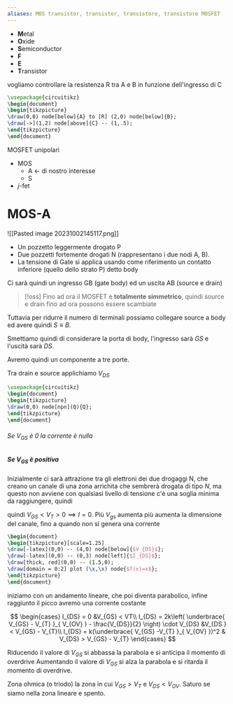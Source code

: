 ```yaml
---
aliases: MOS transistor, transistor, transistore, transistore MOSFET
---
```


- **M**etal
- **O**xide
- **S**emiconductor
- **F**
- **E**
- **T**ransistor

vogliamo controllare la resistenza R tra A e B in funzione dell'ingresso di C

```tikz
\usepackage{circuitikz}
\begin{document}
\begin{tikzpicture}
\draw(0,0) node[below]{A} to [R] (2,0) node[below]{B};
\draw[->](1,2) node[above]{C} -- (1,.5);
\end{tikzpicture}
\end{document}
```

MOSFET unipolari
- MOS
	- A <- di nostro interesse
	- S
- $j$-fet

# MOS-A
![[Pasted image 20231002145117.png]]
- Un pozzetto leggermente drogato P
- Due pozzetti fortemente drogati N (rappresentano i due nodi A, B).
- La tensione di Gate si applica usando come riferimento un contatto inferiore (quello dello strato P) detto body

Ci sarà quindi un ingresso GB (gate body) ed un uscita AB (source e drain)

>[!oss]
>Fino ad ora il MOSFET è **totalmente simmetrico**, quindi source e drain fino ad ora possono essere scambiate 

Tuttavia per ridurre il numero di terminali possiamo collegare source a body ed avere quindi $S \equiv B$.

Smettiamo quindi di considerare la porta di body, l'ingresso sarà $GS$ e l'uscità sarà $DS$.

Avremo quindi un componente a tre porte.

Tra drain e source applichiamo $V_{DS}$

```tikz
\usepackage{circuitikz}
\begin{document}
\begin{tikzpicture}
\draw(0,0) node[npn](Q){Q};
\end{tikzpicture}
\end{document}
```

###### Se $V_{GS}$ è 0 la corrente è nulla
##### Se $V_{GS}$ è positiva
Inizialmente ci sarà attrazione tra gli elettroni dei due drogaggi N, che creano un canale di una zona arrichita che sembrerà drogata di tipo $N$, ma questo non avviene con qualsiasi livello di tensione c'è una soglia minima da raggiungere, quindi

quindi $V_{GS} < V_{T} > 0 \implies I = 0$.
Più $V_{gs}$ aumenta più aumenta la dimensione del canale, fino a quando non si genera una corrente


```tikz
\begin{document}
\begin{tikzpicture}[scale=1.25]
\draw[-latex](0,0) -- (4,0) node[below]{$V_{DS}$};
\draw[-latex](0,0) -- (0,3) node[left]{$I_{DS}$};
\draw[thick, red](0,0) -- (1.5,0);
\draw[domain = 0:2] plot (\x,\x) node{$f(x)=x$};
\end{tikzpicture}
\end{document}
```

iniziamo con un andamento lineare, che poi diventa parabolico, infine raggiunto il picco avremo una corrente costante

$$ \begin{cases}
I_{DS} = 0 &V_{GS} < VT\\
I_{DS} = 2k\left( \underbrace{ V_{GS} - V_{T} }_{ V_{OV} } - \frac{V_{DS}}{2} \right) \cdot V_{DS} &V_{DS } < V_{GS} - V_{T}\\
I_{DS} = k(\underbrace{ V_{GS} -V_{T} }_{ V_{OV} })^2 & V_{DS} > V_{GS} - V_{T}
\end{cases} $$

Riducendo il valore di $V_{GS}$ si abbassa la parabola e si anticipa il momento di overdrive
Aumentando il valore di $V_{GS}$ si alza la parabola e si ritarda il momento di overdrive.

Zona ohmica (o triodo) la zona in cui $V_{GS} > V_{T}$ e $V_{DS} < V_{OV}$. Saturo se siamo nella zona lineare e spento.

